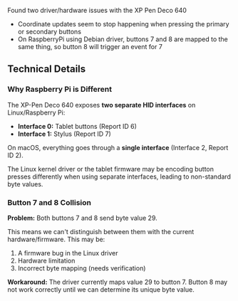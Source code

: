 Found two driver/hardware issues with the XP Pen Deco 640
- Coordinate updates seem to stop happening when pressing the primary or secondary buttons
- On RaspberryPi using Debian driver, buttons 7 and 8 are mapped to the same thing, so button 8 will trigger an event for 7

## Technical Details

### Why Raspberry Pi is Different

The XP-Pen Deco 640 exposes **two separate HID interfaces** on Linux/Raspberry Pi:
- **Interface 0:** Tablet buttons (Report ID 6)
- **Interface 1:** Stylus (Report ID 7)

On macOS, everything goes through a **single interface** (Interface 2, Report ID 2).

The Linux kernel driver or the tablet firmware may be encoding button presses differently when using separate interfaces, leading to non-standard byte values.

### Button 7 and 8 Collision

**Problem:** Both buttons 7 and 8 send byte value 29.

This means we can't distinguish between them with the current hardware/firmware. This may be:
1. A firmware bug in the Linux driver
2. Hardware limitation
3. Incorrect byte mapping (needs verification)

**Workaround:** The driver currently maps value 29 to button 7. Button 8 may not work correctly until we can determine its unique byte value.
